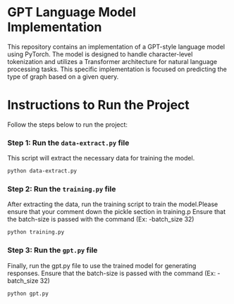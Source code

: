 # GPT Language Model Implementation

This repository contains an implementation of a GPT-style language model using PyTorch. The model is designed to handle character-level tokenization and utilizes a Transformer architecture for natural language processing tasks. This specific implementation is focused on predicting the type of graph based on a given query.


# Instructions to Run the Project


Follow the steps below to run the project:

### Step 1: Run the `data-extract.py` file
This script will extract the necessary data for training the model.

```bash
python data-extract.py 
```
### Step 2: Run the `training.py` file

After extracting the data, run the training script to train the model.Please ensure that your comment down  the pickle section in training.p
Ensure that the batch-size is passed with the command (Ex: -batch_size 32)
```bash
python training.py 
```
### Step 3: Run the `gpt.py` file
Finally, run the gpt.py file to use the trained model for generating responses.
Ensure that the batch-size is passed with the command (Ex: -batch_size 32)
```bash
python gpt.py
```







